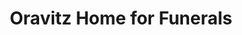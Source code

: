 ---
title: "Oravitz Home for Funerals"
url: /shenandoah/oravitz-home-for-funerals/
shop: Bestattungen
---